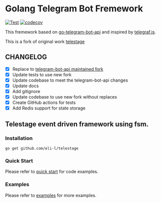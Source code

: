# Golang Telegram Bot Fremework

[![Test](https://github.com/eli-l/telestage/actions/workflows/unit_tests.yml/badge.svg)](https://github.com/eli-l/telestage/actions/workflows/unit_tests.yml)
[![codecov](https://codecov.io/gh/eli-l/telestage/graph/badge.svg?token=D44W84AWYJ)](https://codecov.io/gh/eli-l/telestage)

This fremework based on [go-telegram-bot-api](https://github.com/eli-l/telegram-bot-api) and inspired by [telegraf.js](https://telegraf.js.org/).

This is a fork of original work [telestage](https://github.com/kbgod/telestage)

## CHANGELOG
- [x] Replace to [telegram-bot-api maintained fork](github.com/OvyFlash/telegram-bot-api)
- [x] Update tests to use new fork
- [x] Update codebase to meet the telegram-bot-api changes
- [x] Update docs
- [x] Add gitignore
- [x] Update codebase to use new fork without replaces
- [x] Create GitHub actions for tests
- [x] Add Redis support for state storage

## Telestage event driven framework using fsm.

### Installation

`go get github.com/eli-l/telestage`

### Quick Start
Please refer to [quick start](./QUICK_START.md) for code examples.

### Examples
Please refer to [examples](./examples) for more examples.